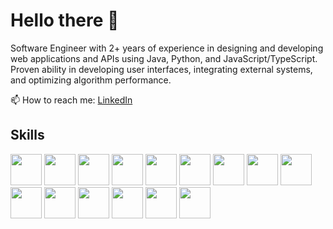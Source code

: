 # Hello there 👋

<!--🔭 I’m currently working as Software Engineer using Spring Boot and Angular Stack. -->

Software Engineer with 2+ years of experience in designing and developing web applications and APIs using Java, Python, and JavaScript/TypeScript. Proven ability in developing user interfaces, integrating external systems, and optimizing algorithm performance.

<!--⚡ Developed a real-time pipeline to process streaming trade data injested from websocket using Apache Flink.-->

📫 How to reach me: [LinkedIn](linkedin.com/in/yuanqingyeoh/)


## Skills
<a href="#"><img src="https://github.com/onemarc/tech-icons/blob/main/icons/java-light.svg" width="50"></a>
<a href="#"><img src="https://github.com/onemarc/tech-icons/blob/main/icons/typescript.svg" width="50"></a>
<a href="#"><img src="https://github.com/onemarc/tech-icons/blob/main/icons/python-light.svg" width="50"></a>
<a href="#"><img src="https://github.com/onemarc/tech-icons/blob/main/icons/go-light.svg" width="50"></a>
<a href="#"><img src="https://github.com/onemarc/tech-icons/blob/main/icons/angular-light.svg" width="50"></a>
<a href="#"><img src="https://github.com/onemarc/tech-icons/blob/main/icons/spring.svg" width="50"></a>
<a href="#"><img src="https://github.com/onemarc/tech-icons/blob/main/icons/mssqlserver-light.svg" width="50"></a>
<a href="#"><img src="https://github.com/onemarc/tech-icons/blob/main/icons/flask-light.svg" width="50"></a>
<a href="#"><img src="https://github.com/onemarc/tech-icons/blob/main/icons/fastapi.svg" width="50"></a>
<a href="#"><img src="https://github.com/onemarc/tech-icons/blob/main/icons/apacheflink-light.svg" width="50"></a>
<a href="#"><img src="https://github.com/onemarc/tech-icons/blob/main/icons/apachekafka-light.svg" width="50"></a>
<a href="#"><img src="https://github.com/onemarc/tech-icons/blob/main/icons/pandas-light.svg" width="50"></a>
<a href="#"><img src="https://github.com/onemarc/tech-icons/blob/main/icons/numpy-light.svg" width="50"></a>
<a href="#"><img src="https://github.com/onemarc/tech-icons/blob/main/icons/matplotlib-light.svg" width="50"></a>
<a href="#"><img src="https://github.com/onemarc/tech-icons/blob/main/icons/opencv-light.svg" width="50"></a>


<!--
![](https://img.shields.io/badge/Code-Java-informational?style=flat&logo=java&logoColor=white&color=6aa6f8)
![](https://img.shields.io/badge/Code-Typescript-informational?style=flat&logo=typescript&logoColor=white&color=6aa6f8)
![](https://img.shields.io/badge/Code-Python-informational?style=flat&logo=python&logoColor=white&color=6aa6f8)
![](https://img.shields.io/badge/Code-SQL-informational?style=flat&logo=postgresql&logoColor=white&color=6aa6f8)
![](https://img.shields.io/badge/Code-CSS-informational?style=flat&logo=css3&logoColor=white&color=6aa6f8)
![](https://img.shields.io/badge/Code-HTML-informational?style=flat&logo=html5&logoColor=white&color=6aa6f8)
![](https://img.shields.io/badge/Code-Golang-informational?style=flat&logo=go&logoColor=white&color=6aa6f8)
![](https://img.shields.io/badge/Tools-Git-informational?style=flat&logo=git&logoColor=white&color=6aa6f8)
![](https://img.shields.io/badge/Framework-Angular-informational?style=flat&logo=angular&logoColor=white&color=6aa6f8)
![](https://img.shields.io/badge/Framework-Spring-informational?style=flat&logo=angular&logoColor=white&color=6aa6f8)
![](https://img.shields.io/badge/Framework-FastAPI-informational?style=flat&logo=angular&logoColor=white&color=6aa6f8)
![](https://img.shields.io/badge/Framework-Flask-informational?style=flat&logo=angular&logoColor=white&color=6aa6f8)
![](https://img.shields.io/badge/Framework-OpenCV-informational?style=flat&logo=opencv&logoColor=white&color=6aa6f8)
![](https://img.shields.io/badge/Framework-Numpy-informational?style=flat&logo=numpy&logoColor=white&color=6aa6f8)
![](https://img.shields.io/badge/Framework-Pandas-informational?style=flat&logo=numpy&logoColor=white&color=6aa6f8)
![](https://img.shields.io/badge/Framework-PyTorch-informational?style=flat&logo=PyTorch&logoColor=white&color=6aa6f8)
![](https://img.shields.io/badge/Framework-Matplotlib-informational?style=flat&logo=Matplotlib&logoColor=white&color=6aa6f8)
<br/>
-->


<!--
**yuanqingyeoh/yuanqingyeoh** is a ✨ _special_ ✨ repository because its `README.md` (this file) appears on your GitHub profile.

Here are some ideas to get you started:

- 🔭 I’m currently working on ...
- 🌱 I’m currently learning ...
- 👯 I’m looking to collaborate on ...
- 🤔 I’m looking for help with ...
- 💬 Ask me about ...
- 📫 How to reach me: ...
- 😄 Pronouns: ...
- ⚡ Fun fact: ...
-->
